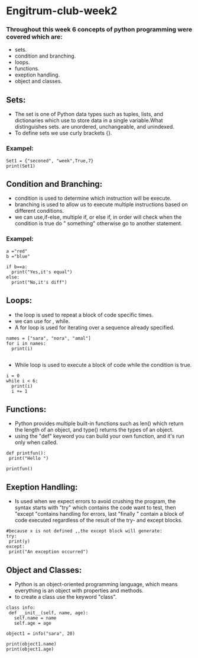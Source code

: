 # Engitrum-club-week2
### Throughout this week 6 concepts of python programming were covered which are:
* sets.
* condition and branching.
* loops.
* functions.
* exeption handling. 
* object and classes.


## Sets:
* The set is one of Python data types such as tuples, lists, and dictionaries which use to store data in a single variable.What distinguishes sets. are unordered, unchangeable, and unindexed.
* To define sets we use curly brackets {}.
### Exampel:
```
Set1 = {"seconed", "week",True,7}
print(Set1)

```
## Condition and Branching:
* condition is used to determine which instruction will be execute.
* branching is used to allow us to execute multiple instructions based on different conditions.
* we can use,if-else, multiple if, or else if, in order will check when the condition is true do " something" otherwise go to another statement.
### Exampel:
```
a ="red"
b ="blue"

if b==a:
  print("Yes,it's equal")
else:
  print("No,it's diff")

```
## Loops:
* the loop is used to repeat a block of code specific times.
* we can use for , while.
* A for loop is used for iterating over a sequence already specified.
```
names = ["sara", "nora", "amal"]
for i in names:
  print(i) 
  
```
* While loop is used to execute a block of code while the condition is true.
```
i = 0
while i < 6:
  print(i)
  i += 1
  ```
  
 ## Functions:
 * Python provides multiple built-in functions such as len() which return the length of an object, and type() returns the types of an object.
 *  using the "def" keyword you can build your own function, and it's run only when called.
 ```
 def printfun():
  print("Hello ")

printfun()

 ```
 ## Exeption Handling:
 * Is used when we expect errors to avoid crushing the program, the syntax starts with "try" which contains the code want to test, then "except "contains handling for errors, last "finally " contain a block of code executed regardless of the result of the try- and except blocks.
 ```
 #because x is not defined ,,the except block will generate:
try:
  print(y)
except:
  print("An exception occurred")
 ```
 ## Object and Classes:
 * Python is an object-oriented programming language, which means everything is an object with properties and methods.
 * to create a class use the keyword "class".
 ```
 class info:
  def __init__(self, name, age):
    self.name = name
    self.age = age

object1 = info("sara", 20)

print(object1.name)
print(object1.age)
 ```
 
 
